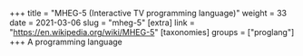 +++
title = "MHEG-5 (Interactive TV programming language)"
weight = 33
date = 2021-03-06
slug = "mheg-5"
[extra]
link = "https://en.wikipedia.org/wiki/MHEG-5"
[taxonomies]
groups = ["proglang"]
+++
A programming language

